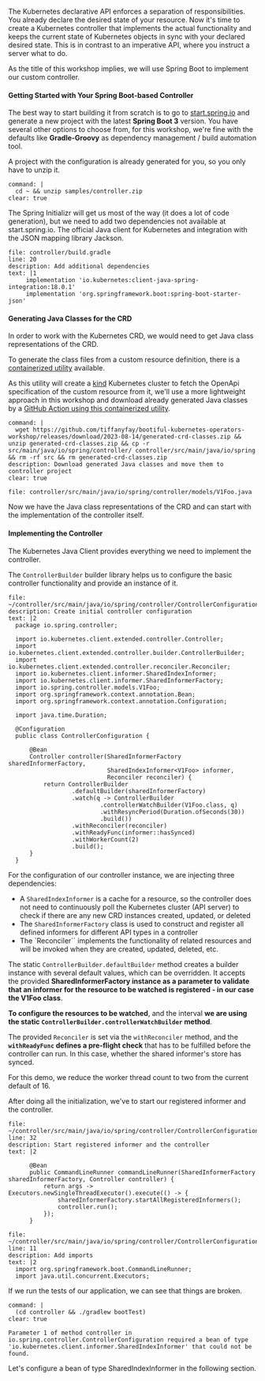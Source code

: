 The Kubernetes declarative API enforces a separation of responsibilities. You already declare the desired state of your resource. 
Now it's time to create a Kubernetes controller that implements the actual functionality and keeps the current state of Kubernetes objects in sync with your declared desired state. This is in contrast to an imperative API, where you instruct a server what to do.

As the title of this workshop implies, we will use Spring Boot to implement our custom controller.

#### Getting Started with Your Spring Boot-based Controller
The best way to start building it from scratch is to go to [start.spring.io](https://start.spring.io) and generate a new project with the latest **Spring Boot 3** version.
You have several other options to choose from, for this workshop, we're fine with the defaults like **Gradle-Groovy** as dependency management / build automation tool.

A project with the configuration is already generated for you, so you only have to unzip it.
```terminal:execute
command: |
  cd ~ && unzip samples/controller.zip
clear: true
```

The Spring Initializr will get us most of the way (it does a lot of code generation), but we need to add two dependencies not available at start.spring.io. The official Java client for Kubernetes and integration with the JSON mapping library Jackson.

```editor:insert-lines-before-line
file: controller/build.gradle
line: 20
description: Add additional dependencies
text: |1
     implementation 'io.kubernetes:client-java-spring-integration:18.0.1'
     implementation 'org.springframework.boot:spring-boot-starter-json'
```

#### Generating Java Classes for the CRD
In order to work with the Kubernetes CRD, we would need to get Java class representations of the CRD.

To generate the class files from a custom resource definition, there is a [containerized utility](https://github.com/kubernetes-client/java/blob/master/docs/generate-model-from-third-party-resources.md#remote-generate-via-github-action) available.

As this utility will create a [kind](https://kind.sigs.k8s.io/) Kubernetes cluster to fetch the OpenApi specification of the custom resource from it, we'll use a more lightweight approach in this workshop and download already generated Java classes by a [GitHub Action using this containerized utility](https://github.com/kubernetes-client/java/blob/master/docs/generate-model-from-third-party-resources.md#remote-generate-via-github-action). 
```terminal:execute
command: |
  wget https://github.com/tiffanyfay/bootiful-kubernetes-operators-workshop/releases/download/2023-08-14/generated-crd-classes.zip && unzip generated-crd-classes.zip && cp -r src/main/java/io/spring/controller/ controller/src/main/java/io/spring && rm -rf src && rm generated-crd-classes.zip
description: Download generated Java classes and move them to controller project
clear: true
```
```editor:open-file
file: controller/src/main/java/io/spring/controller/models/V1Foo.java
```

Now we have the Java class representations of the CRD and can start with the implementation of the controller itself.

#### Implementing the Controller

The Kubernetes Java Client provides everything we need to implement the controller. 

The `ControllerBuilder` builder library helps us to configure the basic controller functionality and provide an instance of it.
```editor:append-lines-to-file
file: ~/controller/src/main/java/io/spring/controller/ControllerConfiguration.java
description: Create initial controller configuration
text: |2
  package io.spring.controller;
  
  import io.kubernetes.client.extended.controller.Controller;
  import io.kubernetes.client.extended.controller.builder.ControllerBuilder;
  import io.kubernetes.client.extended.controller.reconciler.Reconciler;
  import io.kubernetes.client.informer.SharedIndexInformer;
  import io.kubernetes.client.informer.SharedInformerFactory;
  import io.spring.controller.models.V1Foo;
  import org.springframework.context.annotation.Bean;
  import org.springframework.context.annotation.Configuration;

  import java.time.Duration;

  @Configuration
  public class ControllerConfiguration {

      @Bean
      Controller controller(SharedInformerFactory sharedInformerFactory,
                            SharedIndexInformer<V1Foo> informer,
                            Reconciler reconciler) {
          return ControllerBuilder
                  .defaultBuilder(sharedInformerFactory)
                  .watch(q -> ControllerBuilder
                          .controllerWatchBuilder(V1Foo.class, q)
                          .withResyncPeriod(Duration.ofSeconds(30))
                          .build())
                  .withReconciler(reconciler)
                  .withReadyFunc(informer::hasSynced)
                  .withWorkerCount(2)
                  .build();
      }
  }
```
For the configuration of our controller instance, we are injecting three dependencies:
- A `SharedIndexInformer` is a cache for a resource, so the controller does not need to continuously poll the Kubernetes cluster (API server) to check if there are any new CRD instances created, updated, or deleted
- The `SharedInformerFactory` class is used to construct and register all defined informers for different API types in a controller
- The `Reconciler`` implements the functionality of related resources and will be invoked when they are created, updated, deleted, etc.

The static `ControllerBuilder.defaultBuilder` method creates a builder instance with several default values, which can be overridden. It accepts the provided **SharedInformerFactory instance as a parameter to validate that an informer for the resource to be watched is registered - in our case the V1Foo class**.

**To configure the resources to be watched**, and the interval **we are using the static `ControllerBuilder.controllerWatchBuilder` method**.

The provided `Reconciler` is set via the `withReconciler` method, and the **`withReadyFunc` defines a pre-flight check** that has to be fulfilled before the controller can run. In this case, whether the shared informer's store has synced.

For this demo, we reduce the worker thread count to two from the current default of 16.

After doing all the initialization, we've to start our registered informer and the controller. 
```editor:insert-lines-before-line
file: ~/controller/src/main/java/io/spring/controller/ControllerConfiguration.java
line: 32
description: Start registered informer and the controller
text: |2

      @Bean
      public CommandLineRunner commandLineRunner(SharedInformerFactory sharedInformerFactory, Controller controller) {
          return args -> Executors.newSingleThreadExecutor().execute(() -> {
              sharedInformerFactory.startAllRegisteredInformers();
              controller.run();
          });
      }
```
```editor:insert-lines-before-line
file: ~/controller/src/main/java/io/spring/controller/ControllerConfiguration.java
line: 11
description: Add imports
text: |2
  import org.springframework.boot.CommandLineRunner;
  import java.util.concurrent.Executors;
```


If we run the tests of our application, we can see that things are broken.
```terminal:execute
command: |
  (cd controller && ./gradlew bootTest)
clear: true
```
```
Parameter 1 of method controller in io.spring.controller.ControllerConfiguration required a bean of type 'io.kubernetes.client.informer.SharedIndexInformer' that could not be found.
```

Let's configure a bean of type SharedIndexInformer<V1Foo> in the following section.